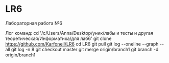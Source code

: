 # LR6
Лабораторная работа №6

Лог команд:
cd '/c/Users/Anna/Desktop/уник/лабы и тесты и другая теоретическая/Информатика/для лаб6'
git clone https://github.com/Karfonell/LR6
cd LR6
git pull
git log --oneline --graph --all
git log -n 8
git checkout master
git merge origin/branch1
git branch -d origin/branch1

